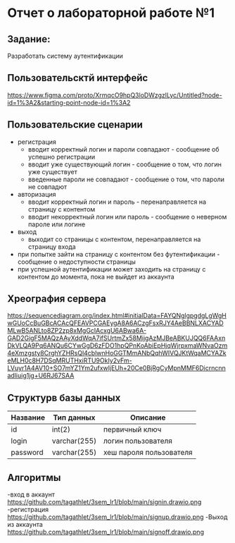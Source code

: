 # Отчет о лабораторной работе №1 

## Задание:
Разработать систему аутентификации

## Пользовательсктй интерфейс
https://www.figma.com/proto/XrmqcO9hpQ3loDWzgzlLyc/Untitled?node-id=1%3A2&starting-point-node-id=1%3A2

## Пользовательские сценарии
 - регистрация
    - вводит корректный логин и пароли совпадают - сообщение об успешно регистрации
    - вводит уже существующий логин - сообщение о том, что логин уже существует
    - введенные пароли не совпадают - сообщение о том, что пароли не совпадют
 - авторизация
    - вводит корректный логин и пароль - перенаправляется на страницу с контентом
    - вводит некорректный логин или пароль - сообщение о неверном пароле или логине
 - выход
    - выходит со страницы с контентом, перенаправляется на страницу входа
- при попытке зайти на страницу с контентом без футентификации - сообщение о недоступности страницы
- при успешной аутентификации может заходить на страницу с контентом до момента, пока не выйдет из аккаунта

## Xреография сервера
https://sequencediagram.org/index.html#initialData=FAYQNglgpgdgLgWgHwGUoCcBuGBcACAcQFEAVPCGAEygA8A6ACzgFsxRJY4AeBBNLXACYADMLwB5ANLto8ZP2zp8xMgGcIAcxgU6ABwa6A-GAD2GigF5MAQzAAyXddWqA7ifSUrtmZx58MijgAzMJBeABKUJQQ6FAAxnDkVLQA9Pq6ANQu6CYwGgD6zFDO1hpQPnKoAbiEpHjqWjrpxmaWNvaOzm4eXmzgsty8CrghYZHRsQl4cblwnHoGGTMmANbQqhWIVQJKtWqaMCYAZkeMLH0c8H7DSqMRUTHxiRTU9OkIy2vFm-LVuyr1A4AV10+SO7mYZ1Ym2ufxwIjEUh+20Ce0BjRgCyMpnMMF6Dicrncnnadliuig1jg+U6RJ67SAA

## Структурв базы данных
|Название|Тип данных  |Описание               | 
|--------|------------|-----------------------|
|id      |int(2)      |первичный ключ         |
|login   |varchar(255)|логин пользователя     |
|password|varchar(255)|хеш пароля пользователя|

## Алгоритмы
-вход в аккаунт
https://github.com/tagathlet/3sem_lr1/blob/main/signin.drawio.png
-регистрация
https://github.com/tagathlet/3sem_lr1/blob/main/signup.drawio.png
-Выход из аккаунта
 https://github.com/tagathlet/3sem_lr1/blob/main/signoff.drawio.png
